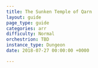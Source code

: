 ```yaml
---
title: The Sunken Temple of Qarn
layout: guide
page_type: guide
categories: arr
difficulty: Normal
orchestrion: TBD
instance_type: Dungeon
date: 2018-07-27 00:00:00 +0000

---
```

